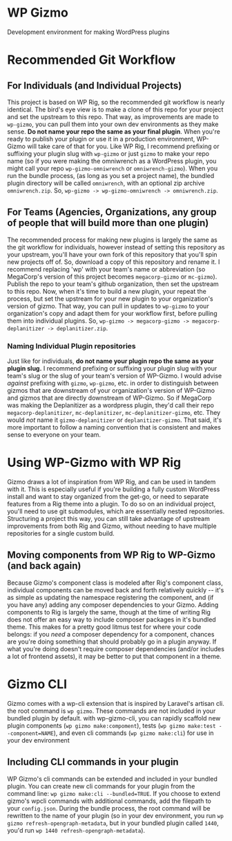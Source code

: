 # WP Gizmo
 Development environment for making WordPress plugins

# Recommended Git Workflow
## For Individuals (and Individual Projects)
This project is based on WP Rig, so the recommended git workflow is nearly
identical. The bird's eye view is to make a clone of this repo for your project
and set the upstream to this repo. That way, as improvements are made to `wp-gizmo`,
you can pull them into your own dev environments as they make sense. **Do not
name your repo the same as your final plugin**. When you're ready to publish
your plugin or use it in a production environment, WP-Gizmo will take care of
that for you. Like WP Rig, I recommend prefixing or suffixing your plugin slug
with `wp-gizmo` or just `gizmo` to make your repo name (so if you were making
the omniwrench as a WordPress plugin, you might call your repo
`wp-gizmo-omniwrench` or `omniwrench-gizmo`). When you run the bundle process,
(as long as you set a project name), the bundled plugin directory will be called
`omniwrench`, with an optional zip archive `omniwrench.zip`. So,
`wp-gizmo -> wp-gizmo-omniwrench -> omniwrench.zip`.
## For Teams (Agencies, Organizations, any group of people that will build more than one plugin)
The recommended process for making new plugins is largely the same as the git
workflow for individuals, however instead of setting this repository as your
upstream, you'll have your own fork of this repository that you'll spin new
projects off of. So, download a copy of this repository and rename it. I
recommend replacing 'wp' with your team's name or abbreviation (so MegaCorp's
version of this project becomes `megacorp-gizmo` or `mc-gizmo`). Publish the
repo to your team's github organization, then set the upstream to this repo.
Now, when it's time to build a new plugin, your repeat the process, but set the
upstream for your new plugin to your organization's version of gizmo. That way,
you can pull in updates to `wp-gizmo` to your organization's copy and adapt them
for your workflow first, before pulling them into individual plugins. So,
`wp-gizmo -> megacorp-gizmo -> megacorp-deplanitizer -> deplanitizer.zip`.
### Naming Individual Plugin repositories
Just like for individuals, **do not name your plugin repo the same as your
plugin slug.** I recommend prefixing or suffixing your plugin slug with your
team's slug or the slug of your team's version of WP-Gizmo. I would advise
_against_ prefixing with `gizmo`, `wp-gizmo`, etc. in order to distinguish
between gizmos that are downstream of your organization's version of WP-Gizmo
and gizmos that are directly downstream of WP-Gizmo. So if MegaCorp was making
the Deplanitizer as a wordpress plugin, they'd call their repo
`megacorp-deplanitizer`, `mc-deplanitizer`, `mc-deplanitizer-gizmo`, etc. They
would _not_ name it `gizmo-deplanitizer` or `deplanitizer-gizmo`. That said, it's
more important to follow a naming convention that is consistent and makes sense
to everyone on your team.
# Using WP-Gizmo with WP Rig
Gizmo draws a lot of inspiration from WP Rig, and can be used in tandem with it.
This is especially useful if you're building a fully custom WordPress install
and want to stay organized from the get-go, or need to separate features from a Rig
theme into a plugin. To do so on an individual project, you'll need to use git
submodules, which are essentially nested repositories. Structuring a project
this way, you can still take advantage of upstream improvements from both Rig
and Gizmo, without needing to have multiple repositories for a single custom
build.
## Moving components from WP Rig to WP-Gizmo (and back again)
Because Gizmo's component class is modeled after Rig's component class,
individual components can be moved back and forth relatively quickly -- it's as
simple as updating the namespace registering the component, and (if you have any)
adding any composer dependencies to your Gizmo. Adding components to Rig is
largely the same, though at the time of writing Rig does not offer an easy way to
include composer packages in it's bundled theme. This makes for a pretty good
litmus test for where your code belongs: if you _need_ a composer dependency for
a component, chances are you're doing something that should probably go in a
plugin anyway. If what you're doing doesn't require composer dependencies
(and/or includes a lot of frontend assets), it may be better to put that component
in a theme.
# Gizmo CLI
Gizmo comes with a wp-cli extension that is inspired by Laravel's artisan cli.
the root command is `wp gizmo`. These commands are not included in your bundled
plugin by default. with wp-gizmo-cli, you can rapidly scaffold new plugin
components (`wp gizmo make:compoment`), tests (`wp gizmo make:test --component=NAME`),
and even cli commands (`wp gizmo make:cli`) for use in your dev environment
## Including CLI commands in your plugin
WP Gizmo's cli commands can be extended and included in your bundled plugin. You can
create new cli commands for your plugin from the command line:
`wp gizmo make:cli --bundled=TRUE`. If you choose to extend gizmo's wpcli commands
with additional commands, add the filepath to your `config.json`. During the bundle
process, the root command will be rewritten to the name of your plugin (so in your dev
environment, you run `wp gizmo refresh-opengraph-metadata`, but in your bundled plugin
called `1440`, you'd run `wp 1440 refresh-opengraph-metadata`).
